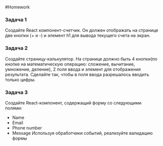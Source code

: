 #Homework 

### Задача 1 
Создайте React компонент-счетчик. Он должен отображать на странице две кнопки (+ и -) и элемент h1 для вывода текущего счета на экран. 

### Задача 2 
Создайте страницу-калькулятор. На странице должно быть 4 кнопки(по кнопке на математическую операцию: сложение, вычитание,
умножение, деление), 2 поля ввода и элемент для отображения результата. Сделайте так, чтобы в поля ввода разрешалось вводить
только цифры.

### Задача 3
Создайте React-компонент, содержащий форму со следующими полями: 
* Name 
* Email 
* Phone number 
* Message 
Используя обработчики событий,  реализуйте валидацию формы
